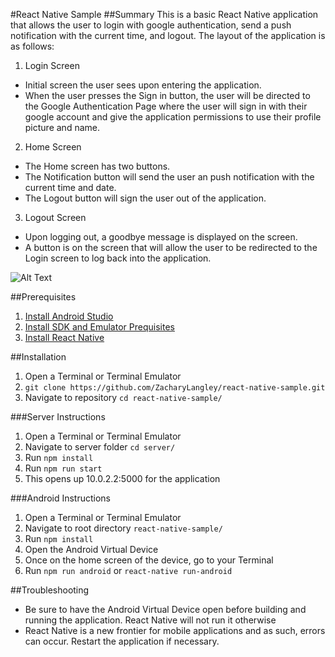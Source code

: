 #React Native Sample
##Summary
This is a basic React Native application that allows the user to login with google authentication, send a push notification with the current time, and logout.
The layout of the application is as follows:

1. Login Screen
  * Initial screen the user sees upon entering the application.
  * When the user presses the Sign in button, the user will be directed to the Google Authentication Page where the user will sign in with their google account and give the application permissions to use their profile picture and name.

2. Home Screen
  * The Home screen has two buttons.
  * The Notification button will send the user an push notification with the current time and date.
  * The Logout button will sign the user out of the application.

3. Logout Screen
  * Upon logging out, a goodbye message is displayed on the screen.
  * A button is on the screen that will allow the user to be redirected to the Login screen to log back into the application.

![Alt Text](https://github.com/zacharylangley/react-native-sample/src/assets/screencap1.gif)

##Prerequisites

1. [Install Android Studio](https://developer.android.com/studio/)
2. [Install SDK and Emulator Prequisites](https://facebook.github.io/react-native/docs/getting-started.html)
3. [Install React Native](https://facebook.github.io/react-native/docs/getting-started.html)

##Installation
1. Open a Terminal or Terminal Emulator
2. `git clone https://github.com/ZacharyLangley/react-native-sample.git`
3. Navigate to repository `cd react-native-sample/`

###Server Instructions
1. Open a Terminal or Terminal Emulator
2. Navigate to server folder `cd server/`
3. Run `npm install`
4. Run `npm run start`
5. This opens up 10.0.2.2:5000 for the application

###Android Instructions
1. Open a Terminal or Terminal Emulator
2. Navigate to root directory `react-native-sample/`
3. Run `npm install`
4. Open the Android Virtual Device
5. Once on the home screen of the device, go to your Terminal
6. Run `npm run android` or `react-native run-android`

##Troubleshooting
* Be sure to have the Android Virtual Device open before building and running the application. React Native will not run it otherwise
* React Native is a new frontier for mobile applications and as such, errors can occur. Restart the application if necessary.